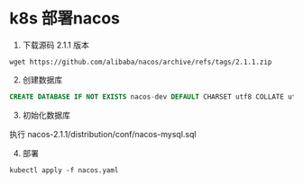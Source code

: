 # k8s 部署nacos

1. 下载源码 2.1.1 版本

```shell
wget https://github.com/alibaba/nacos/archive/refs/tags/2.1.1.zip
```

2. 创建数据库

```sql
CREATE DATABASE IF NOT EXISTS nacos-dev DEFAULT CHARSET utf8 COLLATE utf8_general_ci;
```

3. 初始化数据库

执行 nacos-2.1.1/distribution/conf/nacos-mysql.sql

4. 部署

```shell
kubectl apply -f nacos.yaml
```



